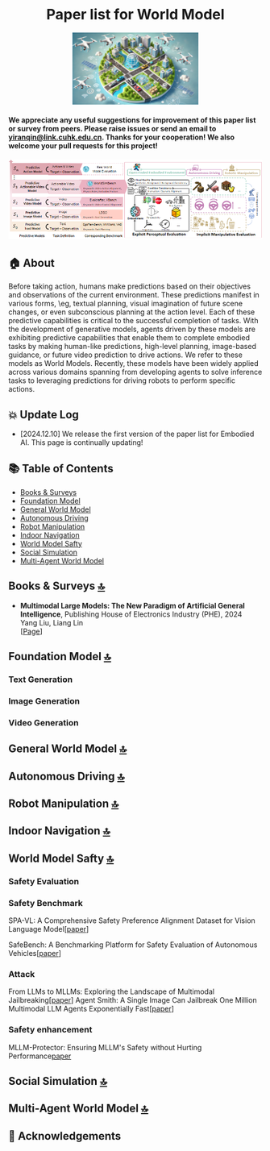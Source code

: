 <br>
<p align="center">
<h1 align="center"><strong>Paper list for World Model</strong></h1>
</p>

<p align="center">
<img src="./fig/World_Model_Illustration.png" width="250">
</p>


#### We appreciate any useful suggestions for improvement of this paper list or survey from peers. Please raise issues or send an email to **yiranqin@link.cuhk.edu.cn**. Thanks for your cooperation! We also welcome your pull requests for this project!
 

<p align="center">
<img src="./fig/motivation.png" width="800">
</p>  

## 🏠 About

Before taking action, humans make predictions based on their objectives and observations of the current environment. These predictions manifest in various forms, \eg, textual planning, visual imagination of future scene changes, or even subconscious planning at the action level. Each of these predictive capabilities is critical to the successful completion of tasks. With the development of generative models, agents driven by these models are exhibiting predictive capabilities that enable them to complete embodied tasks by making human-like predictions, high-level planning, image-based guidance, or future video prediction to drive actions. We refer to these models as World Models. Recently, these models have been widely applied across various domains spanning from developing agents to solve inference tasks to leveraging predictions for driving robots to perform specific actions.

## :collision: Update Log 

* [2024.12.10] We release the first version of the paper list for Embodied AI. This page is continually updating!



## <a id="table-of-contents">📚 Table of Contents </a>

- [Books & Surveys](#books-surveys)
- [Foundation Model](#Foundation-Model)
- [General World Model](#General-World-Model)
- [Autonomous Driving](#Autonomous-Driving)
- [Robot Manipulation](#Robot-Manipulation)
- [Indoor Navigation](#Indoor-Navigation)
- [World Model Safty](#World-Model-Safty)
- [Social Simulation](#Social-Simulation)
- [Multi-Agent World Model](#Multi-Agent)

## <a id="books-surveys"> Books & Surveys <a href="#table-of-contents">🔝</a> </a> 

* **Multimodal Large Models: The New Paradigm of Artificial General Intelligence**, Publishing House of Electronics Industry (PHE), 2024       
Yang Liu, Liang Lin             
[[Page](https://hcplab-sysu.github.io/Book-of-MLM/)]      


## <a id="Foundation-Model"> Foundation Model <a href="#table-of-contents">🔝</a> </a>
### Text Generation
### Image Generation
### Video Generation

## <a id="General-World-Model"> General World Model <a href="#table-of-contents">🔝</a> </a> 

## <a id="Autonomous-Driving"> Autonomous Driving <a href="#table-of-contents">🔝</a> </a> 


## <a id="Robot-Manipulation"> Robot Manipulation <a href="#table-of-contents">🔝</a> </a> 

## <a id="Indoor-Navigation"> Indoor Navigation <a href="#table-of-contents">🔝</a> </a> 

## <a id="World-Model-Safty"> World Model Safty <a href="#table-of-contents">🔝</a> </a> 
### Safety Evaluation

### Safety Benchmark
SPA-VL: A Comprehensive Safety Preference Alignment Dataset for Vision Language Model[[paper](https://arxiv.org/abs/2406.12030)]


SafeBench: A Benchmarking Platform for Safety Evaluation of Autonomous Vehicles[[paper](https://proceedings.neurips.cc/paper_files/paper/2022/file/a48ad12d588c597f4725a8b84af647b5-Paper-Datasets_and_Benchmarks.pdf)]


### Attack
From LLMs to MLLMs: Exploring the Landscape of Multimodal Jailbreaking[[paper](https://arxiv.org/abs/2406.14859)]
Agent Smith: A Single Image Can Jailbreak One Million Multimodal LLM Agents Exponentially Fast[[paper](https://arxiv.org/abs/2402.08567)]

### Safety enhancement
MLLM-Protector: Ensuring MLLM's Safety without Hurting Performance[paper](https://arxiv.org/abs/2401.02906)

## <a id="Social-Simulation"> Social Simulation <a href="#table-of-contents">🔝</a> </a> 

## <a id="Multi-Agent"> Multi-Agent World Model <a href="#table-of-contents">🔝</a> </a> 



   

 


## 👏 Acknowledgements

